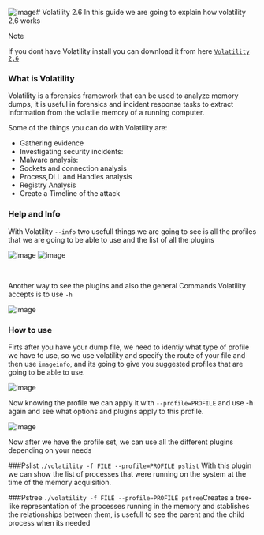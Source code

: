 ![image](https://github.com/MauricioVigo/Cybersecurity/assets/95547003/8f84cc87-8dac-46e4-b032-ef5e77b7b15b)# Volatility 2.6
In this guide we are going to explain how volatility 2,6 works

>[!NOTE]
>If you dont have Volatility install you can download it from here <code>[Volatility 2,6](https://www.volatilityfoundation.org/26)</code>

### What is Volatility
Volatility is a forensics framework that can be used to analyze memory dumps, it is useful in forensics and incident response tasks to extract information from the volatile memory of a running computer.

Some of the things you can do with Volatility are:

- Gathering evidence
- Investigating security incidents:
- Malware analysis:
- Sockets and connection analysis
- Process,DLL and Handles analysis
- Registry Analysis
- Create a Timeline of the attack

###  Help and Info
With Volatility <code>--info</code> two usefull things we are going to see is all the profiles that we are going to be able to use and the list of all the plugins  

![image](https://github.com/MauricioVigo/Cybersecurity/assets/95547003/969a2475-fdfc-4d40-aa9d-b5154c383e86)
![image](https://github.com/MauricioVigo/Cybersecurity/assets/95547003/c72a1e81-3276-48c7-b7b0-1d92093ae152)

<br>

Another way to see the plugins and also the general Commands Volatility accepts is to use <code>-h</code>

![image](https://github.com/MauricioVigo/Cybersecurity/assets/95547003/825dc5bd-e665-4bf0-a44e-5a7be7aa5a9d)

### How to use

Firts after you have your dump file, we need to identiy what type of profile we have to use, so we use volatility and specify the route of your file and then use <code>imageinfo</code>, and its going to give you suggested profiles that are going to be able to use.

![image](https://github.com/MauricioVigo/Cybersecurity/assets/95547003/78dc41a5-449c-4d10-8e5e-aa4e787c15c5)

Now knowing the profile we can apply it with <code>--profile=PROFILE</code> and use -h again and see what options and plugins apply to this profile.

![image](https://github.com/MauricioVigo/Cybersecurity/assets/95547003/7da7dfb1-fc91-4a61-8178-9c158d352205)

Now after we have the profile set, we can use all the different plugins depending on your needs

###Pslist
`./volatility -f FILE --profile=PROFILE pslist` With this plugin we can show the list of processes that were running on the system at the time of the memory acquisition.

###Pstree
`./volatility -f FILE --profile=PROFILE pstree`Creates a tree-like representation of the processes running in the memory and stablishes the relationships between them, is usefull to see the parent and the child process when its needed 
